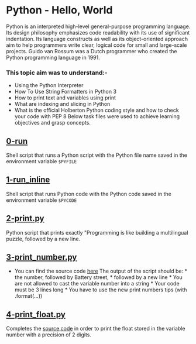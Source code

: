 # Python - Hello, World
Python is an interpreted high-level general-purpose programming language. Its design philosophy emphasizes code readability with its use of significant indentation. Its language constructs as well as its object-oriented approach aim to help programmers write clear, logical code for small and large-scale projects.
Guido van Rossum was a Dutch programmer who created the Python programming language in 1991.
### This topic aim was to understand:-
* Using the Python Interpreter
* How To Use String Formatters in Python 3
* How to print text and variables using print
* What are indexing and slicing in Python
* What is the official Holberton Python coding style and how to check your code with PEP 8
Below task files were used to achieve learning objectives and grasp concepts.
## [0-run](../0x00-python-hello_world/0-run)
Shell script that runs a Python script with the Python file name saved in the environment variable `$PYFILE`
## [1-run_inline](../0x00-python-hello_world/1-run_inline)
Shell script that runs Python code with the Python code saved in the environment variable `$PYCODE`
## [2-print.py](../0x00-python-hello_world/2-print.py)
Python script that prints exactly "Programming is like building a multilingual puzzle, followed by a new line.
## [3-print_number.py](../0x00-python-hello_world/3-print_number.py)
* You can find the source code [here](https://github.com/holbertonschool/0x00.py/blob/master/3-print_number.py)
The output of the script should be:
         * the number, followed by Battery street,
         * followed by a new line
         * You are not allowed to cast the variable number into a string
         * Your code must be 3 lines long
         * You have to use the new print numbers tips (with .format(...))

## [4-print_float.py](../0x00-python-hello_world/4-print_float.py)
Completes the [source code](https://github.com/holbertonschool/0x00.py/blob/master/4-print_float.py) in order to print the float stored in the variable number with a precision of 2 digits.
